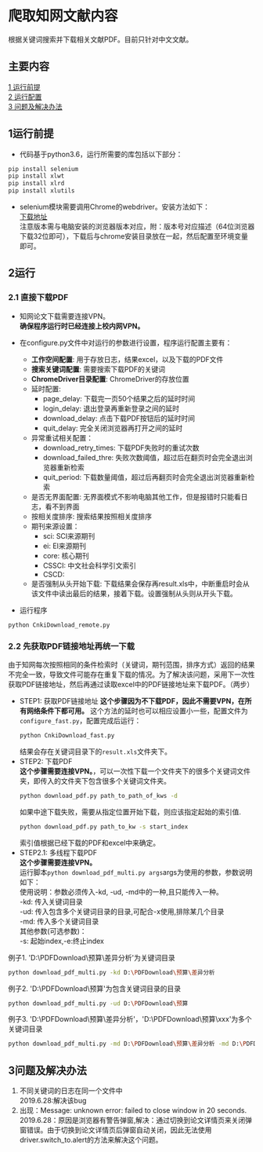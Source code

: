 # 爬取知网文献内容
根据关键词搜索并下载相关文献PDF。目前只针对中文文献。

## 主要内容
[1 运行前提](#1运行前提)  
[2 运行配置](#2运行配置)  
[3 问题及解决办法](#3问题及解决办法)  

## 1运行前提  
* 代码基于python3.6，运行所需要的库包括以下部分：  
```bash
pip install selenium
pip install xlwt
pip install xlrd
pip install xlutils
```
* selenium模块需要调用Chrome的webdriver。安装方法如下：  
[下载地址](https://chromedriver.storage.googleapis.com/index.html)  
注意版本需与电脑安装的浏览器版本对应，附：版本号对应描述（64位浏览器下载32位即可），下载后与chrome安装目录放在一起，然后配置至环境变量即可。

## 2运行
### 2.1 直接下载PDF
* 知网论文下载需要连接VPN。  
**确保程序运行时已经连接上校内网VPN。**  
* 在configure.py文件中对运行的参数进行设置，程序运行配置主要有：  

  * **工作空间配置**: 用于存放日志，结果excel，以及下载的PDF文件
  * **搜索关键词配置**: 需要搜索下载PDF的关键词
  * **ChromeDriver目录配置**: ChromeDriver的存放位置
  * 延时配置: 
    * page_delay: 下载完一页50个结果之后的延时时间
    * login_delay: 退出登录再重新登录之间的延时
    * download_delay: 点击下载PDF按钮后的延时时间
    * quit_delay: 完全关闭浏览器再打开之间的延时
  * 异常重试相关配置：
    * download_retry_times: 下载PDF失败时的重试次数
    * download_failed_thre: 失败次数阈值，超过后在翻页时会完全退出浏览器重新检索
    * quit_period: 下载数量阈值，超过后再翻页时会完全退出浏览器重新检索
  * 是否无界面配置: 无界面模式不影响电脑其他工作，但是报错时只能看日志，看不到界面 
  * 按相关度排序: 搜索结果按照相关度排序
  * 期刊来源设置：  
    * sci: SCI来源期刊
    * ei: EI来源期刊
    * core: 核心期刊
    * CSSCI: 中文社会科学引文索引
    * CSCD:
  * 是否强制从头开始下载: 下载结果会保存再result.xls中，中断重启时会从该文件中读出最后的结果，接着下载。设置强制从头则从开头下载。

* 运行程序  
```
python CnkiDownload_remote.py
```
### 2.2 先获取PDF链接地址再统一下载
由于知网每次按照相同的条件检索时（关键词，期刊范围，排序方式）返回的结果不完全一致，导致文件可能存在重复下载的情况。为了解决该问题，采用下一次性获取PDF链接地址，然后再通过读取excel中的PDF链接地址来下载PDF。（两步）
* STEP1: 获取PDF链接地址
  **这个步骤因为不下载PDF，因此不需要VPN，在所有网络条件下都可用。** 这个方法的延时也可以相应设置小一些，配置文件为 ```configure_fast.py```，配置完成后运行：
  ```bash
  python CnkiDownload_fast.py
  ```
  结果会存在关键词目录下的```result.xls```文件夹下。
* STEP2: 下载PDF  
  **这个步骤需要连接VPN。**，可以一次性下载一个文件夹下的很多个关键词文件夹，即传入的文件夹下包含很多个关键词文件夹。
  ```bash
  python download_pdf.py path_to_path_of_kws -d
  ```
  如果中途下载失败，需要从指定位置开始下载，则应该指定起始的索引值.
  ```bash
  python download_pdf.py path_to_kw -s start_index
  ```
  索引值根据已经下载的PDF和excel中来确定。
* STEP2.1: 多线程下载PDF  
  **这个步骤需要连接VPN。**  
  运行脚本```python download_pdf_multi.py args```args为使用的参数，参数说明如下：  
使用说明：参数必须传入-kd, -ud, -md中的一种,且只能传入一种。  
        -kd: 传入关键词目录  
        -ud: 传入包含多个关键词目录的目录,可配合-x使用,排除某几个目录  
        -md: 传入多个关键词目录  
 其他参数(可选参数)：  
        -s: 起始index,-e:终止index  
        
例子1. 'D:\PDFDownload\预算\差异分析'为关键词目录
```bash
python download_pdf_multi.py -kd D:\PDFDownload\预算\差异分析
```
例子2. 'D:\PDFDownload\预算'为包含关键词目录的目录
```bash
python download_pdf_multi.py -ud D:\PDFDownload\预算
```
例子3. 'D:\PDFDownload\预算\差异分析'，'D:\PDFDownload\预算\xxx'为多个关键词目录
```bash
python download_pdf_multi.py -md D:\PDFDownload\预算\差异分析 -md D:\PDFDownload\预算\xxx -md D:\PDFDownload\预算\xx1
```
## 3问题及解决办法
1. 不同关键词的日志在同一个文件中  
   2019.6.28:解决该bug
2. 出现：Message: unknown error: failed to close window in 20 seconds.  
  2019.6.28：原因是浏览器有警告弹窗,解决：通过切换到论文详情页来关闭弹窗错误。由于切换到论文详情页后弹窗自动关闭，因此无法使用driver.switch_to.alert的方法来解决这个问题。

